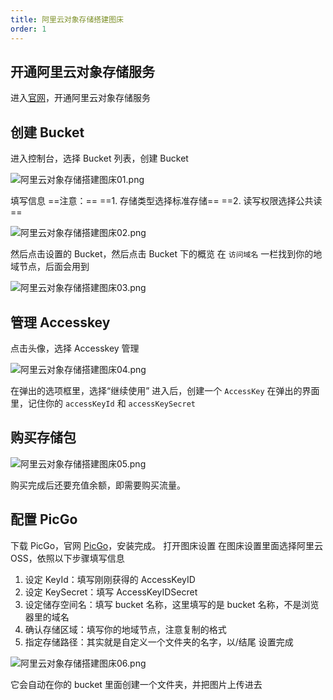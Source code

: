 ```yaml
---
title: 阿里云对象存储搭建图床
order: 1
---
```


## 开通阿里云对象存储服务
进入[官网](https://www.aliyun.com/product/oss)，开通阿里云对象存储服务
## 创建 Bucket
进入控制台，选择 Bucket 列表，创建 Bucket

![阿里云对象存储搭建图床01.png](https://zhf-picture.oss-cn-qingdao.aliyuncs.com/my-img/阿里云对象存储搭建图床01.png)

填写信息
==注意：==
==1. 存储类型选择标准存储==
==2. 读写权限选择公共读==

![阿里云对象存储搭建图床02.png](https://zhf-picture.oss-cn-qingdao.aliyuncs.com/my-img/阿里云对象存储搭建图床02.png)

然后点击设置的 Bucket，然后点击 Bucket 下的概览
在 `访问域名` 一栏找到你的地域节点，后面会用到

![阿里云对象存储搭建图床03.png](https://zhf-picture.oss-cn-qingdao.aliyuncs.com/my-img/阿里云对象存储搭建图床03.png)

## 管理 Accesskey
点击头像，选择 Accesskey 管理

![阿里云对象存储搭建图床04.png](https://zhf-picture.oss-cn-qingdao.aliyuncs.com/my-img/阿里云对象存储搭建图床04.png)

在弹出的选项框里，选择“继续使用”
进入后，创建一个 `AccessKey`
在弹出的界面里，记住你的 `accessKeyId` 和 `accessKeySecret`

## 购买存储包
![阿里云对象存储搭建图床05.png](https://zhf-picture.oss-cn-qingdao.aliyuncs.com/my-img/阿里云对象存储搭建图床05.png)

购买完成后还要充值余额，即需要购买流量。
## 配置 PicGo
下载 PicGo，官网 [PicGo](https://molunerfinn.com/PicGo/)，安装完成。
打开图床设置
在图床设置里面选择阿里云 OSS，依照以下步骤填写信息
1. 设定 KeyId：填写刚刚获得的 AccessKeyID
2. 设定 KeySecret：填写 AccessKeyIDSecret
3. 设定储存空间名：填写 bucket 名称，这里填写的是 bucket 名称，不是浏览器里的域名
4. 确认存储区域：填写你的地域节点，注意复制的格式
5. 指定存储路径：其实就是自定义一个文件夹的名字，以/结尾
设置完成

![阿里云对象存储搭建图床06.png](https://zhf-picture.oss-cn-qingdao.aliyuncs.com/my-img/阿里云对象存储搭建图床06.png)

它会自动在你的 bucket 里面创建一个文件夹，并把图片上传进去
